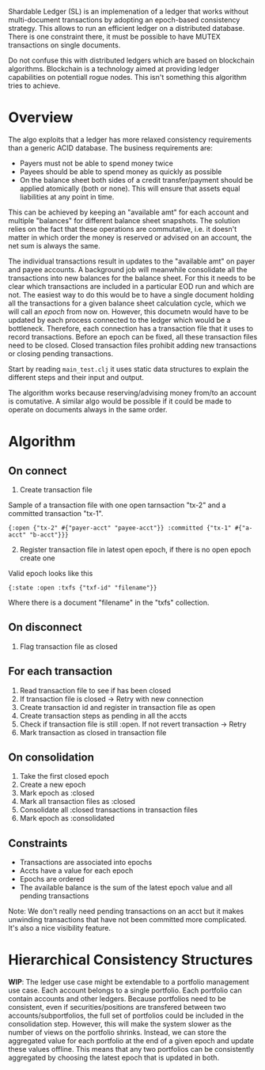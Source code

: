 Shardable Ledger (SL) is an implemenation of a ledger that works without multi-document transactions by adopting an epoch-based consistency strategy. This allows to run an efficient ledger on a distributed database. There is one constraint there, it must be possible to have MUTEX transactions on single documents.

Do not confuse this with distributed ledgers which are based on blockchain algorithms. Blockchain is a technology aimed at providing ledger capabilities on potentiall rogue nodes. This isn't something this algorithm tries to achieve.

# Overview

The algo exploits that a ledger has more relaxed consistency requirements than a generic ACID database. The business requirements are:

- Payers must not be able to spend money twice
- Payees should be able to spend money as quickly as possible
- On the balance sheet both sides of a credit transfer/payment should be applied atomically (both or none). This will ensure that assets equal liabilities at any point in time.

This can be achieved by keeping an "available amt" for each account and multiple "balances" for different balance sheet snapshots. The solution relies on the fact that these operations are commutative, i.e. it doesn't matter in which order the money is reserved or advised on an account, the net sum is always the same.

The individual transactions result in updates to the "available amt" on payer and payee accounts. A background job will meanwhile consolidate all the transactions into new balances for the balance sheet. For this it needs to be clear which transactions are included in a particular EOD run and which are not. The easiest way to do this would be to have a single document holding all the transactions for a given balance sheet calculation cycle, which we will call an _epoch_ from now on. However, this documetn would have to be updated by each process connected to the ledger which would be a bottleneck. Therefore, each connection has a transaction file that it uses to record transactions. Before an epoch can be fixed, all these transaction files need to be closed. Closed transaction files prohibit adding new transactions or closing pending transactions.

Start by reading `main_test.clj` it uses static data structures to explain the different steps and their input and output. 

The algorithm works because reserving/advising money from/to an account is comutative. A similar algo would be possible if it could be made to operate on documents always in the same order. 

Algorithm 
====

On connect
---

1. Create transaction file

Sample of a transaction file with one open tarnsaction "tx-2" and a committed transaction "tx-1".

```edn
{:open {"tx-2" #{"payer-acct" "payee-acct"}} :committed {"tx-1" #{"a-acct" "b-acct"}}}
```

2. Register transaction file in latest open epoch, if there is no open epoch create one

Valid epoch looks like this

```edn
{:state :open :txfs {"txf-id" "filename"}}
```

Where there is a document "filename" in the "txfs" collection.

On disconnect
-------------

1. Flag transaction file as closed

For each transaction
-------------

1. Read transaction file to see if has been closed
2. If transaction file is closed -> Retry with new connection
3. Create transaction id and register in transaction file as open
4. Create transaction steps as pending in all the accts
5. Check if transaction file is still :open. If not revert transaction -> Retry
5. Mark transaction as closed in transaction file

On consolidation
-------------

1. Take the first closed epoch
1. Create a new epoch
2. Mark epoch as :closed
3. Mark all transaction files as :closed
4. Consolidate all :closed transactions in transaction files
5. Mark epoch as :consolidated


Constraints
---

- Transactions are associated into epochs
- Accts have a value for each epoch 
- Epochs are ordered
- The available balance is the sum of the latest epoch value and all pending transactions

Note: We don't really need pending transactions on an acct but it makes unwinding transactions that have not been committed more complicated. It's also a nice visibility feature.

Hierarchical Consistency Structures
====

**WIP**: The ledger use case might be extendable to a portfolio management use case. Each account belongs to a single portfolio. Each portfolio can contain accounts and other ledgers. Because portfolios need to be consistent, even if securities/positions are transfered between two accounts/subportfolios, the full set of portfolios could be included in the consolidation step. However, this will make the system slower as the number of views on the portfolio shrinks. Instead, we can store the aggregated value for each portfolio at the end of a given epoch and update these values offline. This means that any two portfolios can be consistently aggregated by choosing the latest epoch that is updated in both.